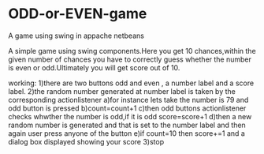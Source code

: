 # ODD-or-EVEN-game
A game using swing in appache netbeans

A simple game using swing components.Here you get 10 chances,within the given number of chances you have to correctly guess whether the number is even or odd.Ultimately you will get  score out of 10.

working:
1)there are two buttons odd and even , a number label and a score label.
2)the random number generated at number label is taken by the corresponding actionlistener
  a)for instance lets take the number is 79 and odd button is pressed
  b)count=count+1
  c)then odd buttons actionlistener checks whwther the number is odd,if it is odd score=score+1
  d)then a new random number is generated and that is set to the number label and then again user press anyone of the button
  e)if count=10 then score+=1 and a dialog box displayed showing your score
3)stop
